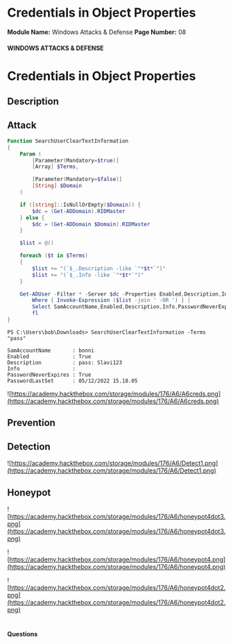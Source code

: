 <!--
 // Platform: Academy
// URL: https://academy.hackthebox.com/module/176/section/1783
// Platform Version: V1
// Module ID: 176
// Module Name: Windows Attacks & Defense
// Module Difficulty: Medium
// Section ID: 1783
// Section Title: Credentials in Object Properties
// Page Title: Hack The Box - Academy
// Page Number: 08
-->

# Credentials in Object Properties

**Module Name:** Windows Attacks & Defense **Page Number:** 08

#### 

#### WINDOWS ATTACKS & DEFENSE

# Credentials in Object Properties

## Description

## Attack

``` powershell
Function SearchUserClearTextInformation
{
    Param (
        [Parameter(Mandatory=$true)]
        [Array] $Terms,

        [Parameter(Mandatory=$false)]
        [String] $Domain
    )

    if ([string]::IsNullOrEmpty($Domain)) {
        $dc = (Get-ADDomain).RIDMaster
    } else {
        $dc = (Get-ADDomain $Domain).RIDMaster
    }

    $list = @()

    foreach ($t in $Terms)
    {
        $list += "(`$_.Description -like `"*$t*`")"
        $list += "(`$_.Info -like `"*$t*`")"
    }

    Get-ADUser -Filter * -Server $dc -Properties Enabled,Description,Info,PasswordNeverExpires,PasswordLastSet |
        Where { Invoke-Expression ($list -join ' -OR ') } | 
        Select SamAccountName,Enabled,Description,Info,PasswordNeverExpires,PasswordLastSet | 
        fl
}
```

``` powershell-session
PS C:\Users\bob\Downloads> SearchUserClearTextInformation -Terms "pass"

SamAccountName       : bonni
Enabled              : True
Description          : pass: Slavi123
Info                 : 
PasswordNeverExpires : True
PasswordLastSet      : 05/12/2022 15.18.05
```

![https://academy.hackthebox.com/storage/modules/176/A6/A6creds.png](https://academy.hackthebox.com/storage/modules/176/A6/A6creds.png)

## Prevention

## Detection

![https://academy.hackthebox.com/storage/modules/176/A6/Detect1.png](https://academy.hackthebox.com/storage/modules/176/A6/Detect1.png)

## Honeypot

![https://academy.hackthebox.com/storage/modules/176/A6/honeypot4dot3.png](https://academy.hackthebox.com/storage/modules/176/A6/honeypot4dot3.png)

![https://academy.hackthebox.com/storage/modules/176/A6/honeypot4.png](https://academy.hackthebox.com/storage/modules/176/A6/honeypot4.png)

![https://academy.hackthebox.com/storage/modules/176/A6/honeypot4dot2.png](https://academy.hackthebox.com/storage/modules/176/A6/honeypot4dot2.png)

# 

# 

#### Questions

####
